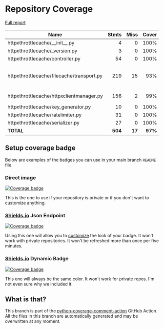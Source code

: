 # Repository Coverage

[Full report](https://htmlpreview.github.io/?https://github.com/paultiq/httpxthrottlecache/blob/python-coverage-comment-action-data/htmlcov/index.html)

| Name                                      |    Stmts |     Miss |   Cover |   Missing |
|------------------------------------------ | -------: | -------: | ------: | --------: |
| httpxthrottlecache/\_\_init\_\_.py        |        4 |        0 |    100% |           |
| httpxthrottlecache/\_version.py           |        3 |        0 |    100% |           |
| httpxthrottlecache/controller.py          |       54 |        0 |    100% |           |
| httpxthrottlecache/filecache/transport.py |      219 |       15 |     93% |37-38, 41-46, 53-58, 282 |
| httpxthrottlecache/httpxclientmanager.py  |      156 |        2 |     99% |  101, 128 |
| httpxthrottlecache/key\_generator.py      |       10 |        0 |    100% |           |
| httpxthrottlecache/ratelimiter.py         |       31 |        0 |    100% |           |
| httpxthrottlecache/serializer.py          |       27 |        0 |    100% |           |
|                                 **TOTAL** |  **504** |   **17** | **97%** |           |


## Setup coverage badge

Below are examples of the badges you can use in your main branch `README` file.

### Direct image

[![Coverage badge](https://raw.githubusercontent.com/paultiq/httpxthrottlecache/python-coverage-comment-action-data/badge.svg)](https://htmlpreview.github.io/?https://github.com/paultiq/httpxthrottlecache/blob/python-coverage-comment-action-data/htmlcov/index.html)

This is the one to use if your repository is private or if you don't want to customize anything.

### [Shields.io](https://shields.io) Json Endpoint

[![Coverage badge](https://img.shields.io/endpoint?url=https://raw.githubusercontent.com/paultiq/httpxthrottlecache/python-coverage-comment-action-data/endpoint.json)](https://htmlpreview.github.io/?https://github.com/paultiq/httpxthrottlecache/blob/python-coverage-comment-action-data/htmlcov/index.html)

Using this one will allow you to [customize](https://shields.io/endpoint) the look of your badge.
It won't work with private repositories. It won't be refreshed more than once per five minutes.

### [Shields.io](https://shields.io) Dynamic Badge

[![Coverage badge](https://img.shields.io/badge/dynamic/json?color=brightgreen&label=coverage&query=%24.message&url=https%3A%2F%2Fraw.githubusercontent.com%2Fpaultiq%2Fhttpxthrottlecache%2Fpython-coverage-comment-action-data%2Fendpoint.json)](https://htmlpreview.github.io/?https://github.com/paultiq/httpxthrottlecache/blob/python-coverage-comment-action-data/htmlcov/index.html)

This one will always be the same color. It won't work for private repos. I'm not even sure why we included it.

## What is that?

This branch is part of the
[python-coverage-comment-action](https://github.com/marketplace/actions/python-coverage-comment)
GitHub Action. All the files in this branch are automatically generated and may be
overwritten at any moment.